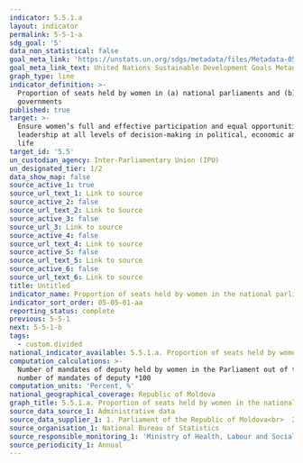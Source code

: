 ```yaml
---
indicator: 5.5.1.a
layout: indicator
permalink: 5-5-1-a
sdg_goal: '5'
data_non_statistical: false
goal_meta_link: 'https://unstats.un.org/sdgs/metadata/files/Metadata-05-05-01.pdf'
goal_meta_link_text: United Nations Sustainable Development Goals Metadata (PDF 4.0 MB)
graph_type: line
indicator_definition: >-
  Proportion of seats held by women in (a) national parliaments and (b) local
  governments
published: true
target: >-
  Ensure women’s full and effective participation and equal opportunities for
  leadership at all levels of decision-making in political, economic and public
  life
target_id: '5.5'
un_custodian_agency: Inter-Parliamentary Union (IPU)
un_designated_tier: 1/2
data_show_map: false
source_active_1: true
source_url_text_1: Link to source
source_active_2: false
source_url_text_2: Link to Source
source_active_3: false
source_url_3: Link to source
source_active_4: false
source_url_text_4: Link to source
source_active_5: false
source_url_text_5: Link to source
source_active_6: false
source_url_text_6: Link to source
title: Untitled
indicator_name: Proportion of seats held by women in the national parliament
indicator_sort_order: 05-05-01-aa
reporting_status: complete
previous: 5-5-1
next: 5-5-1-b
tags:
  - custom.divided
national_indicator_available: 5.5.1.a. Proportion of seats held by women in the national parliament
computation_calculations: >-
  Number of mandates of deputy held by women in the Parliament out of the total
  number of mandates of deputy *100
computation_units: 'Percent, %'
national_geographical_coverage: Republic of Moldova
graph_title: 5.5.1.a. Proportion of seats held by women in the national parliament
source_data_source_1: Administrative data
source_data_supplier_1: 1. Parliament of the Republic of Moldova<br>  2. Central Electoral Commission
source_organisation_1: National Bureau of Statistics
source_responsible_monitoring_1: 'Ministry of Health, Labour and Social Protection'
source_periodicity_1: Annual
---
```

